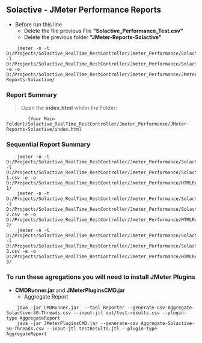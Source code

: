 ## Solactive  - JMeter Performance Reports
* Before run this line
	* Delete the file previous File **"Solactive_Performance_Test.csv"**
	* Delete the previous folder **"JMeter-Reports-Solactive"**
```
	jmeter -n -t D:/Projects/Solactive_RealTime_RestController/Jmeter_Performance/Solactive_Tests_RestController.jmx -l D:/Projects/Solactive_RealTime_RestController/Jmeter_Performance/Solactive_Performance_Test.csv -e -o D:/Projects/Solactive_RealTime_RestController/Jmeter_Performance/JMeter-Reports-Solactive/
```

### Report Summary
> Open the **index.html** whitin the Folder: 
```
		{Your Main Folder}/Solactive_RealTime_RestController/Jmeter_Performance/JMeter-Reports-Solactive/index.html
```

### Sequential Report Summary
```
	jmeter -n -t D:/Projects/Solactive_RealTime_RestController/Jmeter_Performance/Solactive_Tests_RestController.jmx -l D:/Projects/Solactive_RealTime_RestController/Jmeter_Performance/Solactive_Performance_Test-1.csv -e -o D:/Projects/Solactive_RealTime_RestController/Jmeter_Performance/HTMLReports-1/
	jmeter -n -t D:/Projects/Solactive_RealTime_RestController/Jmeter_Performance/Solactive_Tests_RestController.jmx -l D:/Projects/Solactive_RealTime_RestController/Jmeter_Performance/Solactive_Performance_Test-2.csv -e -o D:/Projects/Solactive_RealTime_RestController/Jmeter_Performance/HTMLReports-2/
	jmeter -n -t D:/Projects/Solactive_RealTime_RestController/Jmeter_Performance/Solactive_Tests_RestController.jmx -l D:/Projects/Solactive_RealTime_RestController/Jmeter_Performance/Solactive_Performance_Test-3.csv -e -o D:/Projects/Solactive_RealTime_RestController/Jmeter_Performance/HTMLReports-3/
```

### To run these agregations you will need to install JMeter Plugins
* **CMDRunner.jar** and  **JMeterPluginsCMD.jar**
	* Aggregate Report
```
	java -jar CMDRunner.jar  --tool Reporter --generate-csv Aggregate-Solactive-50-Threads.csv --input-jtl out/test-results.csv --plugin-type AggregateReport
	java -jar JMeterPluginsCMD.jar --generate-csv Aggregate-Solactive-50-Threads.csv --input-jtl testResults.jtl --plugin-type AggregateReport
```